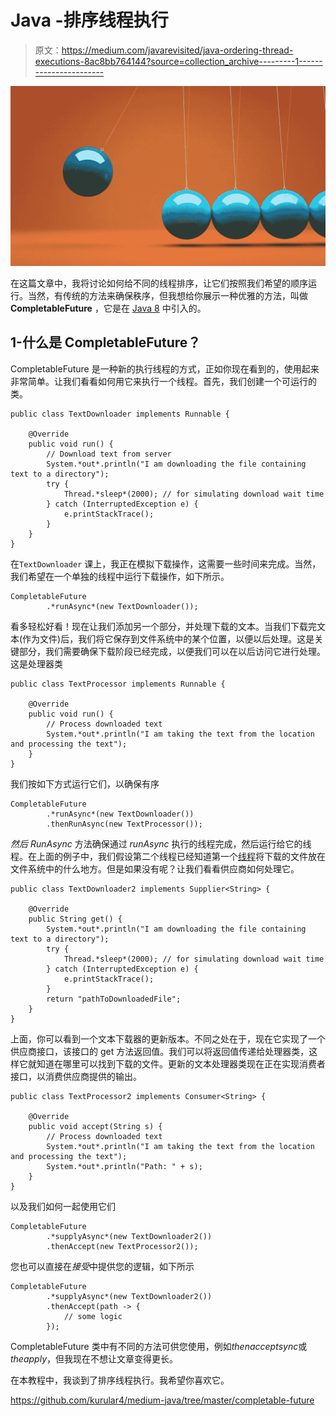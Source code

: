 # Java -排序线程执行

> 原文：<https://medium.com/javarevisited/java-ordering-thread-executions-8ac8bb764144?source=collection_archive---------1----------------------->

![](img/de259ffb1f88ba3e0d9fd8e20401d00f.png)

在这篇文章中，我将讨论如何给不同的线程排序，让它们按照我们希望的顺序运行。当然，有传统的方法来确保秩序，但我想给你展示一种优雅的方法，叫做 **CompletableFuture** ，它是在 [Java 8](/hackernoon/top-5-java-8-courses-to-learn-online-2db57d9dfb8d) 中引入的。

## **1-什么是 CompletableFuture？**

CompletableFuture 是一种新的执行线程的方式，正如你现在看到的，使用起来非常简单。让我们看看如何用它来执行一个线程。首先，我们创建一个可运行的类。

```
public class TextDownloader implements Runnable {

    @Override
    public void run() {
        // Download text from server
        System.*out*.println("I am downloading the file containing text to a directory");
        try {
            Thread.*sleep*(2000); // for simulating download wait time
        } catch (InterruptedException e) {
            e.printStackTrace();
        }
    }
}
```

在`TextDownloader` 课上，我正在模拟下载操作，这需要一些时间来完成。当然，我们希望在一个单独的线程中运行下载操作，如下所示。

```
CompletableFuture
        .*runAsync*(new TextDownloader());
```

看多轻松好看！现在让我们添加另一个部分，并处理下载的文本。当我们下载完文本(作为文件)后，我们将它保存到文件系统中的某个位置，以便以后处理。这是关键部分，我们需要确保下载阶段已经完成，以便我们可以在以后访问它进行处理。这是处理器类

```
public class TextProcessor implements Runnable {

    @Override
    public void run() {
        // Process downloaded text
        System.*out*.println("I am taking the text from the location and processing the text");
    }
}
```

我们按如下方式运行它们，以确保有序

```
CompletableFuture
        .*runAsync*(new TextDownloader())
        .thenRunAsync(new TextProcessor());
```

*然后 RunAsync* 方法确保通过 *runAsync* 执行的线程完成，然后运行给它的线程。在上面的例子中，我们假设第二个线程已经知道第一个[线程](https://javarevisited.blogspot.com/2014/07/top-50-java-multithreading-interview-questions-answers.html)将下载的文件放在文件系统中的什么地方。但是如果没有呢？让我们看看供应商如何处理它。

```
public class TextDownloader2 implements Supplier<String> {

    @Override
    public String get() {
        System.*out*.println("I am downloading the file containing text to a directory");
        try {
            Thread.*sleep*(2000); // for simulating download wait time
        } catch (InterruptedException e) {
            e.printStackTrace();
        }
        return "pathToDownloadedFile";
    }
}
```

上面，你可以看到一个文本下载器的更新版本。不同之处在于，现在它实现了一个供应商接口，该接口的 get 方法返回值。我们可以将返回值传递给处理器类，这样它就知道在哪里可以找到下载的文件。更新的文本处理器类现在正在实现消费者接口，以消费供应商提供的输出。

```
public class TextProcessor2 implements Consumer<String> {

    @Override
    public void accept(String s) {
        // Process downloaded text
        System.*out*.println("I am taking the text from the location and processing the text");
        System.*out*.println("Path: " + s);
    }
}
```

以及我们如何一起使用它们

```
CompletableFuture
        .*supplyAsync*(new TextDownloader2())
        .thenAccept(new TextProcessor2());
```

您也可以直接在*接受*中提供您的逻辑，如下所示

```
CompletableFuture
        .*supplyAsync*(new TextDownloader2())
        .thenAccept(path -> {
            // some logic
        });
```

CompletableFuture 类中有不同的方法可供您使用，例如*thenacceptsync*或*theapply*，但我现在不想让文章变得更长。

在本教程中，我谈到了排序线程执行。我希望你喜欢它。

<https://github.com/kurular4/medium-java/tree/master/completable-future> 